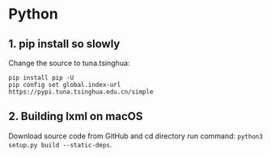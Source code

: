# Python

## 1. pip install so slowly

Change the source to tuna.tsinghua:

```
pip install pip -U
pip config set global.index-url https://pypi.tuna.tsinghua.edu.cn/simple

```

## 2. Building lxml on macOS

Download source code from GitHub and cd directory run command: `python3 setup.py build --static-deps`.
